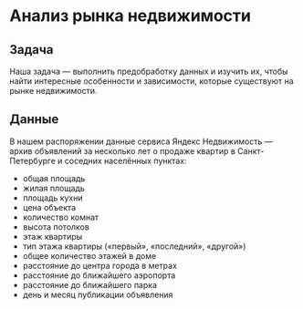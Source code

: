 # Анализ рынка недвижимости
## Задача
Наша задача — выполнить предобработку данных и изучить их, чтобы найти интересные особенности и зависимости, которые существуют на рынке недвижимости.  
## Данные
В нашем распоряжении данные сервиса Яндекс Недвижимость — архив объявлений за несколько лет о продаже квартир в Санкт-Петербурге и соседних населённых пунктах:
- общая площадь
- жилая площадь
- площадь кухни
- цена объекта
- количество комнат
- высота потолков
- этаж квартиры
- тип этажа квартиры («первый», «последний», «другой»)
- общее количество этажей в доме
- расстояние до центра города в метрах
- расстояние до ближайшего аэропорта
- расстояние до ближайшего парка
- день и месяц публикации объявления
